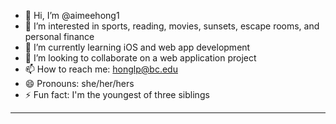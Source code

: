 - 👋 Hi, I’m @aimeehong1
- 👀 I’m interested in sports, reading, movies, sunsets, escape rooms, and personal finance
- 🌱 I’m currently learning iOS and web app development
- 💞️ I’m looking to collaborate on a web application project
- 📫 How to reach me: honglp@bc.edu
- 😄 Pronouns: she/her/hers
- ⚡ Fun fact: I'm the youngest of three siblings

<!---
aimeehong1/aimeehong1 is a ✨ special ✨ repository because its `README.md` (this file) appears on your GitHub profile.
You can click the Preview link to take a look at your changes.
--->
<hr>

<!-- [![Anurag's GitHub stats](https://github-readme-stats.vercel.app/api?username=aimeehong1)](https://github.com/anuraghazra/github-readme-stats) -->
